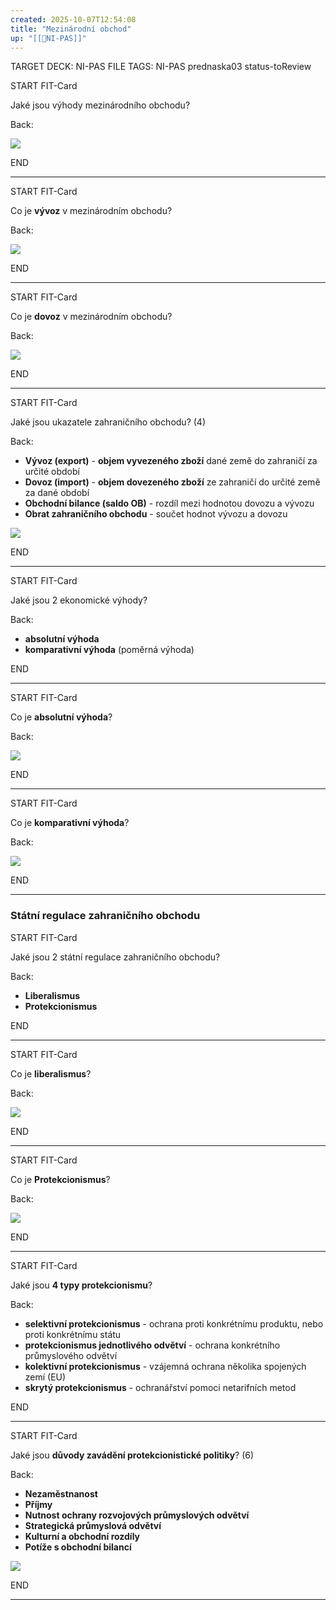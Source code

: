 ```yaml
---
created: 2025-10-07T12:54:08
title: "Mezinárodní obchod"
up: "[[📖NI-PAS]]"
---
```


TARGET DECK: NI-PAS
FILE TAGS: NI-PAS prednaska03 status-toReview


START
FIT-Card

Jaké jsou výhody mezinárodního obchodu?

Back:

![](../../Assets/Pasted%20image%2020251007125637.png)

END

---


START
FIT-Card

Co je **vývoz** v mezinárodním obchodu?

Back:

![](../../Assets/Pasted%20image%2020251007125712.png)

END

---


START
FIT-Card

Co je **dovoz** v mezinárodním obchodu?

Back:

![](../../Assets/Pasted%20image%2020251007125732.png)

END

---


START
FIT-Card

Jaké jsou ukazatele zahraničního obchodu? (4)

Back:

- **Vývoz (export)** - **objem vyvezeného zboží** dané země do zahraničí za určité období
- **Dovoz (import)** - **objem dovezeného zboží** ze zahraničí do určité země za dané období
- **Obchodní bilance (saldo OB)** - rozdíl mezi hodnotou dovozu a vývozu
- **Obrat zahraničního obchodu** - součet hodnot vývozu a dovozu

<!-- DetailInfoStart -->
![](../../Assets/Pasted%20image%2020251007125913.png)
<!-- DetailInfoEnd -->


END

---


START
FIT-Card

Jaké jsou 2 ekonomické výhody?

Back:

- **absolutní výhoda**
- **komparativní výhoda** (poměrná výhoda)

END

---


START
FIT-Card

Co je **absolutní výhoda**?

Back:

![](../../Assets/Pasted%20image%2020251007130016.png)

END

---


START
FIT-Card

Co je **komparativní výhoda**?

Back:

![](../../Assets/Pasted%20image%2020251007130034.png)

END

---

### Státní regulace zahraničního obchodu

START
FIT-Card

Jaké jsou 2 státní regulace zahraničního obchodu?

Back:

- **Liberalismus**
- **Protekcionismus**

END

---


START
FIT-Card

Co je **liberalismus**?

Back:

![](../../Assets/Pasted%20image%2020251007130220.png)

END

---


START
FIT-Card

Co je **Protekcionismus**?

Back:

![](../../Assets/Pasted%20image%2020251007130233.png)

END

---


START
FIT-Card

Jaké jsou **4 typy protekcionismu**?

Back:

- **selektivní protekcionismus** - ochrana proti konkrétnímu produktu, nebo proti konkrétnímu státu
- **protekcionismus jednotlivého odvětví** - ochrana konkrétního průmyslového odvětví
- **kolektivní protekcionismus** - vzájemná ochrana několika spojených zemí (EU)
- **skrytý protekcionismus** - ochranářství pomoci netarifních metod

END

---


START
FIT-Card

Jaké jsou **důvody zavádění protekcionistické politiky**? (6)

Back:

- **Nezaměstnanost**
- **Příjmy**
- **Nutnost ochrany rozvojových průmyslových odvětví**
- **Strategická průmyslová odvětví**
- **Kulturní a obchodní rozdíly**
- **Potíže s obchodní bilancí**

<!-- DetailInfoStart -->
![](../../Assets/Pasted%20image%2020251007130334.png)
<!-- DetailInfoEnd -->

END

---
